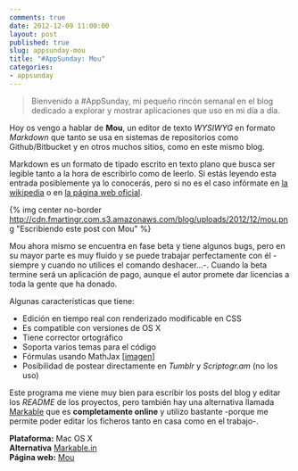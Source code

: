 ```yaml
---
comments: true
date: 2012-12-09 11:00:00
layout: post
published: true
slug: appsunday-mou
title: "#AppSunday: Mou"
categories:
- appsunday
---
```

> Bienvenido a #AppSunday, mi pequeño rincón semanal en el blog dedicado a explorar y mostrar aplicaciones que uso en mi día a día.

Hoy os vengo a hablar de **Mou**, un editor de texto *WYSIWYG* en formato *Markdown* que tanto se usa en sistemas de repositorios como Github/Bitbucket y en otros muchos sitios, como en este mismo blog.

Markdown es un formato de tipado escrito en texto plano que busca ser legible tanto a la hora de escribirlo como de leerlo. Si estás leyendo esta entrada posiblemente ya lo conocerás, pero si no es el caso infórmate en [la wikipedia](http://es.wikipedia.org/wiki/Markdown) o en [la página web oficial](http://daringfireball.net/projects/markdown/).

{% img center no-border http://cdn.fmartingr.com.s3.amazonaws.com/blog/uploads/2012/12/mou.png "Escribiendo este post con Mou" %}

Mou ahora mismo se encuentra en fase beta y tiene algunos bugs, pero en su mayor parte es muy fluido y se puede trabajar perfectamente con él -siempre y cuando no utilices el comando deshacer…-. Cuando la beta termine será un aplicación de pago, aunque el autor promete dar licencias a toda la gente que ha donado.

Algunas características que tiene:

- Edición en tiempo real con renderizado modificable en CSS
- Es compatible con versiones de OS X
- Tiene corrector ortográfico
- Soporta varios temas para el código
- Fórmulas usando MathJax [[imagen](http://cl.ly/JfGB)]
- Posibilidad de postear directamente en *Tumblr* y *Scriptogr.am* (no los uso)

Este programa me viene muy bien para escribir los posts del blog y editar los *README* de los proyectos, pero también hay una alternativa llamada [Markable](http://markable.in/) que es **completamente online** y utilizo bastante -porque me permite poder editar los ficheros tanto en casa como en el trabajo-.

**Plataforma:** Mac OS X  
**Alternativa** [Markable.in](http://markable.in/)  
**Página web:** [Mou](http://www.mouapp.com/)
